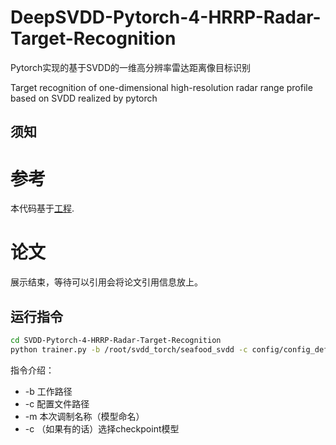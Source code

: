 # DeepSVDD-Pytorch-4-HRRP-Radar-Target-Recognition
Pytorch实现的基于SVDD的一维高分辨率雷达距离像目标识别

Target recognition of one-dimensional high-resolution radar range profile based on SVDD realized by pytorch

## 须知
# 参考
本代码基于[工程](https://github.com/lukasruff/Deep-SVDD-PyTorch).
# 论文
展示结束，等待可以引用会将论文引用信息放上。
## 运行指令
```bash
cd SVDD-Pytorch-4-HRRP-Radar-Target-Recognition
python trainer.py -b /root/svdd_torch/seafood_svdd -c config/config_default.yaml -m test
```
指令介绍：
- -b 工作路径
- -c 配置文件路径
- -m 本次调制名称（模型命名）
- -c （如果有的话）选择checkpoint模型


